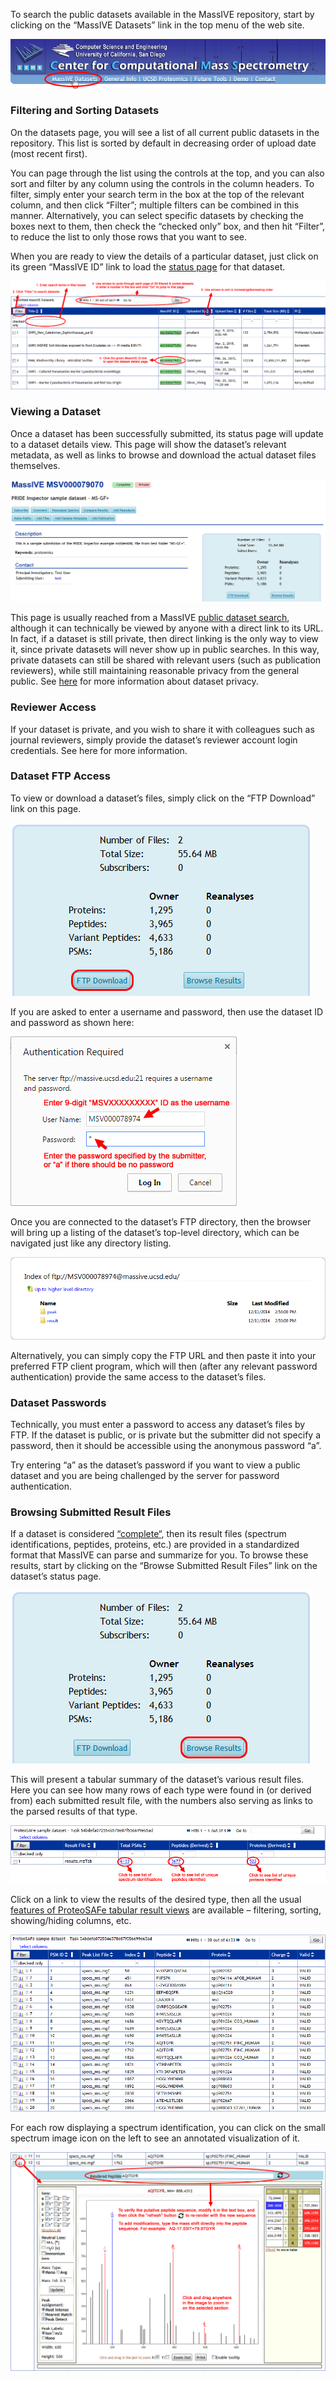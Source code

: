 To search the public datasets available in the MassIVE repository, start by clicking on the “MassIVE Datasets” link in the top menu of the web site.

![](img/access_public_datasets/MassIVE_dataset_browsing.png)

### Filtering and Sorting Datasets

On the datasets page, you will see a list of all current public datasets in the repository. This list is sorted by default in decreasing order of upload date (most recent first).

You can page through the list using the controls at the top, and you can also sort and filter by any column using the controls in the column headers. To filter, simply enter your search term in the box at the top of the relevant column, and then click “Filter”; multiple filters can be combined in this manner. Alternatively, you can select specific datasets by checking the boxes next to them, then check the “checked only” box, and then hit “Filter”, to reduce the list to only those rows that you want to see.

When you are ready to view the details of a particular dataset, just click on its green “MassIVE ID” link to load the [status page](access-public-datasets) for that dataset.

![](img/access_public_datasets/MassIVE_dataset_list.png)

### Viewing a Dataset

Once a dataset has been successfully submitted, its status page will update to a dataset details view. This page will show the dataset’s relevant metadata, as well as links to browse and download the actual dataset files themselves.

![](img/access_public_datasets/MassIVE_dataset_page.png)

This page is usually reached from a MassIVE [public dataset search](access_public_datasets.md), although it can technically be viewed by anyone with a direct link to its URL. In fact, if a dataset is still private, then direct linking is the only way to view it, since private datasets will never show up in public searches. In this way, private datasets can still be shared with relevant users (such as publication reviewers), while still maintaining reasonable privacy from the general public. See [here](submit-data) for more information about dataset privacy.

### Reviewer Access

If your dataset is private, and you wish to share it with colleagues such as journal reviewers, simply provide the dataset’s reviewer account login credentials. See here for more information.

### Dataset FTP Access

To view or download a dataset’s files, simply click on the “FTP Download” link on this page.

![](img/access_public_datasets/MassIVE_FTP_download.png)

If you are asked to enter a username and password, then use the dataset ID and password as shown here:

![](img/access_public_datasets/MassIVE_Chrome_FTP_login.png)

Once you are connected to the dataset’s FTP directory, then the browser will bring up a listing of the dataset’s top-level directory, which can be navigated just like any directory listing.

![](img/access_public_datasets/MassIVE_FTP_browser.png)

Alternatively, you can simply copy the FTP URL and then paste it into your preferred FTP client program, which will then (after any relevant password authentication) provide the same access to the dataset’s files.

### Dataset Passwords

Technically, you must enter a password to access any dataset’s files by FTP. If the dataset is public, or is private but the submitter did not specify a password, then it should be accessible using the anonymous password “a”.

Try entering “a” as the dataset’s password if you want to view a public dataset and you are being challenged by the server for password authentication.

### Browsing Submitted Result Files

If a dataset is considered [“complete“](submit-data), then its result files (spectrum identifications, peptides, proteins, etc.) are provided in a standardized format that MassIVE can parse and summarize for you. To browse these results, start by clicking on the “Browse Submitted Result Files” link on the dataset’s status page.

![](img/access_public_datasets/MassIVE_browse_results.png)

This will present a tabular summary of the dataset’s various result files. Here you can see how many rows of each type were found in (or derived from) each submitted result file, with the numbers also serving as links to the parsed results of that type.

![](img/access_public_datasets/MassIVE_result_files.png)

Click on a link to view the results of the desired type, then all the usual [features of ProteoSAFe tabular result views](access-public-datasets) are available – filtering, sorting, showing/hiding columns, etc.

![](img/access_public_datasets/MassIVE_result_view.png)

For each row displaying a spectrum identification, you can click on the small spectrum image icon on the left to see an annotated visualization of it.

![](img/access_public_datasets/MassIVE_result_image.png)
